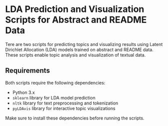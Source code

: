 # LDA Prediction and Visualization Scripts for Abstract and README Data

Tere are two scripts for predicting topics and visualizing results using Latent Dirichlet Allocation (LDA) models trained on abstract and README data. These scripts enable topic analysis and visualization of textual data.


## Requirements

Both scripts require the following dependencies:

* Python 3.x
* `sklearn` library for LDA model prediction
* `nltk` library for text preprocessing and tokenization
* `pyLDAvis` library for interactive topic visualizations

Make sure to install these dependencies before running the scripts.
